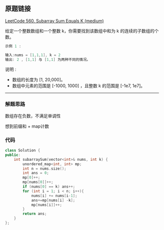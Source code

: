 ## 原题链接

[LeetCode 560. Subarray Sum Equals K (medium)](https://leetcode-cn.com/problems/subarray-sum-equals-k/)

给定一个整数数组和一个整数 k，你需要找到该数组中和为 k 的连续的子数组的个数。

```cpp
示例 1 :

输入:nums = [1,1,1], k = 2
输出: 2 , [1,1] 与 [1,1] 为两种不同的情况。
```

说明 :

- 数组的长度为 [1, 20,000]。
- 数组中元素的范围是 [-1000, 1000] ，且整数 k 的范围是 [-1e7, 1e7]。

---

### 解题思路

数组存在负数，不满足单调性

想到前缀和 + map计数

### 代码

```cpp
class Solution {
public:
    int subarraySum(vector<int>& nums, int k) {
        unordered_map<int, int> mp;
        int n = nums.size();
        int ans = 0;
        mp[0]++;
        mp[nums[0]]++;
        if (nums[0] == k) ans++;
        for (int i = 1; i < n; i++){
            nums[i] += nums[i-1];
            ans+=mp[nums[i] -k];
            mp[nums[i]]++;
        }
        return ans;
    }
};
```
